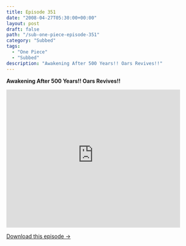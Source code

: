 ```yaml
---
title: Episode 351
date: "2008-04-27T05:30:00+00:00"
layout: post
draft: false
path: "/sub-one-piece-episode-351"
category: "Subbed"
tags:
  - "One Piece"
  - "Subbed"
description: "Awakening After 500 Years!! Oars Revives!!"
---
```


**Awakening After 500 Years!! Oars Revives!!**

<iframe width="640" height="360" src="https://www.rapidvideo.com/e/FXV0IMQA2Y" frameborder="0" marginwidth=0 marginheight=0 scrolling=no allowfullscreen style="max-width:90%;"></iframe>

<a href="http://ouo.io/qs/eCodkFEQ?s=https://www.rapidvideo.com/d/FXV0IMQA2Y" class="styled_a">Download this episode →</a>

